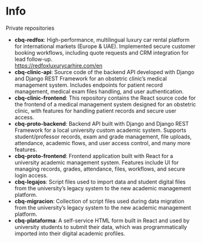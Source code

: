 # Info
Private repositories

- **cbq-redfox**: High-performance, multilingual luxury car rental platform for international markets (Europe & UAE). Implemented secure customer booking workflows, including quote requests and CRM integration for lead follow-up.<br/>https://redfoxluxurycarhire.com/en
- **cbq-clinic-api**: Source code of the backend API developed with Django and Django REST Framework for an obstetric clinic’s medical management system.
Includes endpoints for patient record management, medical exam files handling, and user authentication.
- **cbq-clinic-frontend**: This repository contains the React source code for the frontend of a medical management system designed for an obstetric clinic, with features for handling patient records and secure user access.
- **cbq-proto-backend**: Backend API built with Django and Django REST Framework for a local university custom academic system.
Supports student/professor records, exam and grade management, file uploads, attendance, academic flows, and user access control, and many more features.
- **cbq-proto-frontend**: Frontend application built with React for a university academic management system.
Features include UI for managing records, grades, attendance, files, workflows, and secure login access.
- **cbq-legajos**: Script files used to import data and student digital files from the university’s legacy system to the new academic management platform.
- **cbq-migracion**: Collection of script files used during data migration from the university’s legacy system to the new academic management platform.
- **cbq-plataforma**: A self-service HTML form built in React and used by university students to submit their data, which was programmatically imported into their digital academic profiles.
